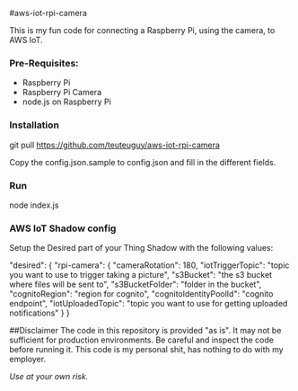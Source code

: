 #aws-iot-rpi-camera

This is my fun code for connecting a Raspberry Pi, using the camera, to AWS IoT.


### Pre-Requisites:

* Raspberry Pi
* Raspberry Pi Camera
* node.js on Raspberry Pi

### Installation

git pull https://github.com/teuteuguy/aws-iot-rpi-camera

Copy the config.json.sample to config.json and fill in the different fields.

### Run

node index.js

### AWS IoT Shadow config

Setup the Desired part of your Thing Shadow with the following values:

"desired": {
    "rpi-camera": {
      "cameraRotation": 180,
      "iotTriggerTopic": "topic you want to use to trigger taking a picture",
      "s3Bucket": "the s3 bucket where files will be sent to",
      "s3BucketFolder": "folder in the bucket",
      "cognitoRegion": "region for cognito",
      "cognitoIdentityPoolId": "cognito endpoint",
      "iotUploadedTopic": "topic you want to use for getting uploaded notifications"
    }
  }

##Disclaimer
The code in this repository is provided "as is". It may not be sufficient for production environments. Be careful and inspect the code before running it.
This code is my personal shit, has nothing to do with my employer.

_Use at your own risk._